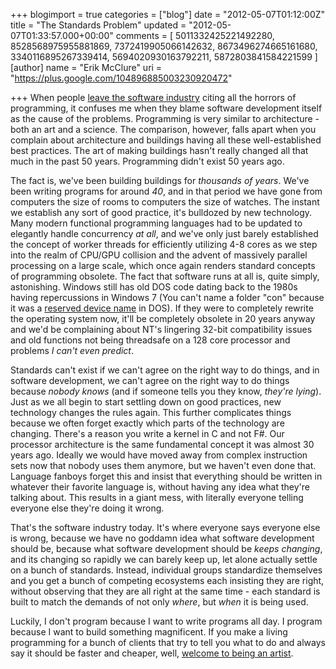 +++
blogimport = true
categories = ["blog"]
date = "2012-05-07T01:12:00Z"
title = "The Standards Problem"
updated = "2012-05-07T01:33:57.000+00:00"
comments = [ 5011332425221492280, 8528568975955881869, 7372419905066142632, 8673496274665161680, 3340116895267339414, 5694020930163792211, 5872803841584221599 ]
[author]
name = "Erik McClure"
uri = "https://plus.google.com/104896885003230920472"

+++
When people [leave the software industry](http://www.scottporad.com/2012/05/06/why-do-web-sites-and-software-take-so-long-to-build-and-why-is-it-so-hard/) citing all the horrors of programming, it confuses me when they blame software development itself as the cause of the problems. Programming is very similar to architecture - both an art and a science. The comparison, however, falls apart when you complain about architecture and buildings having all these well-established best practices. The art of making buildings hasn't really changed all that much in the past 50 years. Programming didn't exist 50 years ago. 

The fact is, we've been building buildings for *thousands of years*. We've been writing programs for around *40*, and in that period we have gone from computers the size of rooms to computers the size of watches. The instant we establish any sort of good practice, it's bulldozed by new technology. Many modern functional programming languages had to be updated to elegantly handle concurrency *at all*, and we've only just barely established the concept of worker threads for efficiently utilizing 4-8 cores as we step into the realm of CPU/GPU collision and the advent of massively parallel processing on a large scale, which once again renders standard concepts of programming obsolete. The fact that software runs at all is, quite simply, astonishing. Windows still has old DOS code dating back to the 1980s having repercussions in Windows 7 (You can't name a folder "con" because it was a [reserved device name](http://blogs.msdn.com/b/oldnewthing/archive/2003/10/22/55388.aspx) in DOS). If they were to completely rewrite the operating system now, it'll be completely obsolete in 20 years anyway and we'd be complaining about NT's lingering 32-bit compatibility issues and old functions not being threadsafe on a 128 core processor and problems *I can't even predict*.

Standards can't exist if we can't agree on the right way to do things, and in software development, we can't agree on the right way to do things because *nobody knows* (and if someone tells you they know, *they're lying*). Just as we all begin to start settling down on good practices, new technology changes the rules again. This further complicates things because we often forget exactly which parts of the technology are changing. There's a reason you write a kernel in C and not F#. Our processor architecture is the same fundamental concept it was almost 30 years ago. Ideally we would have moved away from complex instruction sets now that nobody uses them anymore, but we haven't even done that. Language fanboys forget this and insist that everything should be written in whatever their favorite language is, without having any idea what they're talking about. This results in a giant mess, with literally everyone telling everyone else they're doing it wrong.

That's the software industry today. It's where everyone says everyone else is wrong, because we have no goddamn idea what software development should be, because what software development should be *keeps changing*, and its changing so rapidly we can barely keep up, let alone actually settle on a bunch of standards. Instead, individual groups standardize themselves and you get a bunch of competing ecosystems each insisting they are right, without observing that they are all right at the same time - each standard is built to match the demands of not only *where*, but *when* it is being used.

Luckily, I don't program because I want to write programs all day. I program because I want to build something magnificent. If you make a living programming for a bunch of clients that try to tell you what to do and always say it should be faster and cheaper, well, [welcome to being an artist](http://clientsfromhell.net/).
